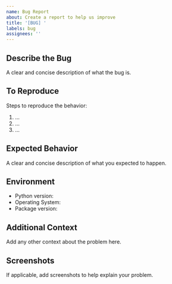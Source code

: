 ```yaml
---
name: Bug Report
about: Create a report to help us improve
title: '[BUG] '
labels: bug
assignees: ''
---
```


## Describe the Bug

A clear and concise description of what the bug is.

## To Reproduce

Steps to reproduce the behavior:

1. ...
2. ...
3. ...

## Expected Behavior

A clear and concise description of what you expected to happen.

## Environment

- Python version:
- Operating System:
- Package version:

## Additional Context

Add any other context about the problem here.

## Screenshots

If applicable, add screenshots to help explain your problem.
